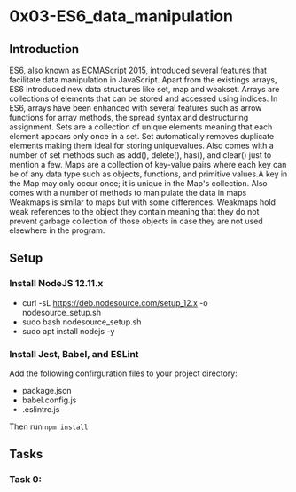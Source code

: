# 0x03-ES6_data_manipulation

## Introduction

ES6, also known as ECMAScript 2015, introduced several features that facilitate data manipulation in JavaScript. Apart from the existings arrays, ES6 introduced new data structures like set, map and weakset. 
Arrays are collections of elements that can be stored and accessed using indices. In ES6, arrays have been enhanced with several features such as arrow functions for array methods, the spread syntax and destructuring assignment.
Sets are a collection of unique elements meaning that each element appears only once in a set. Set automatically removes duplicate elements making them ideal for storing uniquevalues. Also comes with a number of set methods such as add(), delete(), has(), and clear() just to mention a few.
Maps are a collection of key-value pairs where each key can be of any data type such as objects, functions, and primitive values.A key in the Map may only occur once; it is unique in the Map's collection. Also comes with a number of methods to manipulate the data in maps
Weakmaps is similar to maps but with some differences. Weakmaps hold weak references to the object they contain meaning that they do not prevent garbage collection of those objects in case they are not used elsewhere in the program.


## Setup

### Install NodeJS 12.11.x
- curl -sL https://deb.nodesource.com/setup_12.x -o nodesource_setup.sh
- sudo bash nodesource_setup.sh
- sudo apt install nodejs -y


### Install Jest, Babel, and ESLint
Add the following confirguration files to your project directory:
* package.json
* babel.config.js
* .eslintrc.js

Then run `npm install`


## Tasks

### Task 0:
